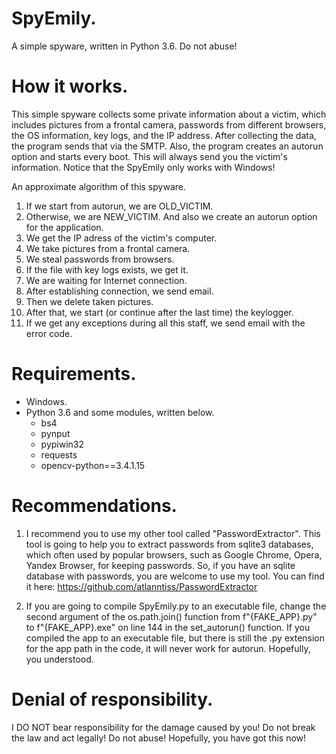 # SpyEmily.

A simple spyware, written in Python 3.6. Do not abuse!

# How it works.

This simple spyware collects some private information about a victim, which includes pictures from a frontal camera, passwords from different browsers, the OS information, key logs, and the IP address. After collecting the data, the program sends that via the SMTP. Also, the program creates an autorun option and starts every boot. This will always send you the victim's information. Notice that the SpyEmily only works with Windows!

An approximate algorithm of this spyware.
1. If we start from autorun, we are OLD_VICTIM.
2. Otherwise, we are NEW_VICTIM. And also we create an autorun option for the application.
3. We get the IP adress of the victim's computer.
4. We take pictures from a frontal camera.
5. We steal passwords from browsers.
6. If the file with key logs exists, we get it.
7. We are waiting for Internet connection.
8. After establishing connection, we send email.
9. Then we delete taken pictures.
10. After that, we start (or continue after the last time) the keylogger.
11. If we get any exceptions during all this staff, we send email with the error code.

# Requirements.

- Windows.
- Python 3.6 and some modules, written below.
  - bs4
  - pynput
  - pypiwin32
  - requests
  - opencv-python==3.4.1.15

# Recommendations.

1. I recommend you to use my other tool called "PasswordExtractor". This tool is going to help you to extract passwords from sqlite3 databases, which often used by popular browsers, such as Google Chrome, Opera, Yandex Browser, for keeping passwords. So, if you have an sqlite database with passwords, you are welcome to use my tool.
You can find it here: https://github.com/atlanntiss/PasswordExtractor

2. If you are going to compile SpyEmily.py to an executable file, change the second argument of the os.path.join() function from f"{FAKE_APP}.py" to f"{FAKE_APP}.exe" on line 144 in the set_autorun() function. If you compiled the app to an executable file, but there is still the .py extension for the app path in the code, it will never work for autorun. Hopefully, you understood.

# Denial of responsibility.

I DO NOT bear responsibility for the damage caused by you! Do not break the law and act legally! Do not abuse! Hopefully, you have got this now!
